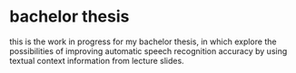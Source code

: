# bachelor thesis
this is the work in progress for my bachelor thesis, in which explore the possibilities of improving automatic speech recognition accuracy by using textual context information from lecture slides.

